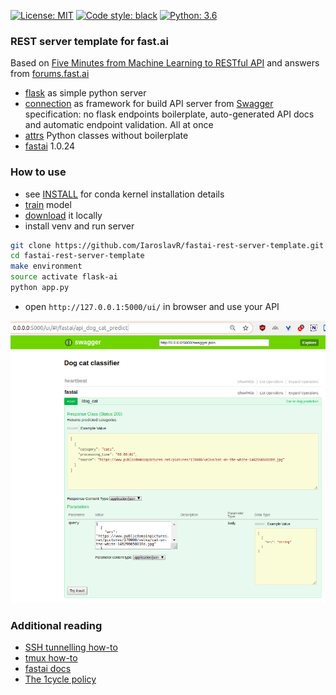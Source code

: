<a href="https://github.com/IaroslavR/structlog-boilerplate/blob/master/LICENSE"><img alt="License: MIT" src="https://img.shields.io/badge/License-MIT-green.svg"></a> 
<a href="https://github.com/ambv/black"><img alt="Code style: black" src="https://img.shields.io/badge/code%20style-black-000000.svg"></a>
<a href="https://docs.python.org/3.6/"><img alt="Python: 3.6" src="https://upload.wikimedia.org/wikipedia/commons/3/34/Blue_Python_3.6_Shield_Badge.svg"></a>


### REST server template for fast.ai

Based on [Five Minutes from Machine Learning to RESTful API](https://jobs.zalando.com/tech/blog/connexion-zalando-open-source/?gh_src=4n3gxh1) and answers from [forums.fast.ai](https://forums.fast.ai)
- [flask](http://flask.pocoo.org/) as simple python server
- [connection](https://github.com/zalando/connexion) as framework for build API server from [Swagger](https://swagger.io/) specification: no flask endpoints boilerplate, auto-generated API docs and automatic endpoint validation. All at once
- [attrs](https://www.attrs.org/en/stable/why.html) Python classes without boilerplate
- [fastai](https://github.com/fastai) 1.0.24
### How to use
- see [INSTALL](INSTALL.md) for conda kernel installation details
- [train](notebooks/binary-classification-resnet34.ipynb) model
- [download](INSTALL.md#copy-models-fromto-local-machine) it locally
- install venv and run server
```bash
git clone https://github.com/IaroslavR/fastai-rest-server-template.git
cd fastai-rest-server-template
make environment
source activate flask-ai
python app.py
```
- open `http://127.0.0.1:5000/ui/` in browser and use your API

![ui](images/ui.png)

### Additional reading
- [SSH tunnelling how-to](https://www.everythingcli.org/ssh-tunnelling-for-fun-and-profit-local-vs-remote/)
- [tmux how-to](https://github.com/reshamas/fastai_deeplearn_part1/blob/master/tools/tmux.md#section-c)
- [fastai docs](https://docs.fast.ai/vision.html)
- [The 1cycle policy](https://sgugger.github.io/the-1cycle-policy.html)

